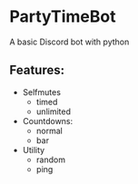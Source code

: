 # PartyTimeBot
A basic Discord bot with python

## Features:
- Selfmutes
  - timed
  - unlimited
- Countdowns:
  - normal
  - bar
- Utility
  - random
  - ping
